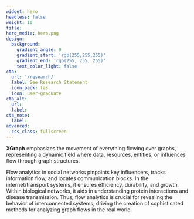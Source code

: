 ```yaml
---
widget: hero
headless: false
weight: 10
title:
hero_media: hero.png
design:
  background:
    gradient_angle: 0
    gradient_start: 'rgb(255,255,255)'
    gradient_end: 'rgb(255, 255, 255)'
    text_color_light: false
cta:
  url: '/research/'
  label: See Research Statement
  icon_pack: fas
  icon: user-graduate
cta_alt:
  url:
  label:
cta_note:
  label:
advanced:
  css_class: fullscreen
---
```


**XGraph** emphasizes the movement of everything flowing over graphs, representing a dynamic field where data, resources, entities, or influences flow through graph structures.


Flow analytics in social networks pinpoints key influencers, tracks information flow, and locates communication blocks. In the internet/transport systems, it ensures efficiency, durability, and growth. Within biological networks, it aids in understanding protein interactions and disease transmission. Thus, flow analytics is crucial for revealing the behavior of interconnected systems, driving the creation of sophisticated methods for analyzing graph flows in the real world.



<!-- Published with the [Hugo Blox Builder](https://hugoblox.com/).

Introduce your courses here.

<a class="github-button" href="https://github.com/HugoBlox/hugo-blox-builder" data-icon="octicon-star" data-size="large" data-show-count="true" aria-label="Star Hugo Blox Builder">Star Hugo Blox Builder</a><br><a class="github-button" href="https://github.com/HugoBlox/theme-online-course" data-icon="octicon-star" data-size="large" data-show-count="true" aria-label="Star the Online Course template">Star the Online Course template</a><script async defer src="https://buttons.github.io/buttons.js"></script> -->
